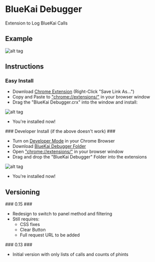 # BlueKai Debugger
Extension to Log BlueKai Calls

## Example ##

![alt tag](https://s28.postimg.org/j13ql16fx/Screen_Shot_2017_01_15_at_17_42_53.png)

## Instructions ##

### Easy Install ###

- Download [Chrome Extension](BlueKai%20Debugger.crx) (Right-Click "Save Link As...")
- Copy and Paste to ["chrome://extensions/"](chrome://extensions//) in your browser window
- Drag the "BlueKai Debugger.crx" into the window and install:

![alt tag](https://s24.postimg.org/63f33c0px/Screen_Shot_2017_01_08_at_22_10_39.png)

- You're installed now!

### Developer Install (if the above doesn't work) ###

- Turn on [Developer Mode](https://developer.chrome.com/extensions/faq#faq-dev-01) in your Chrome Browser 
- Download [BlueKai Debugger Folder](BlueKai%20Debugger)
- Open ["chrome://extensions/"](chrome://extensions//) in your browser window
- Drag and drop the "BlueKai Debugger" Folder into the extensions

![alt tag](https://s30.postimg.org/snsyizc9d/Screen_Shot_2017_01_15_at_17_49_57.png)

- You're installed now!

## Versioning ##

### 0.15 ###

- Redesign to switch to panel method and filtering
- Still requires:
	- CSS fixes
	- Clear Button
	- Full request URL to be added

### 0.13 ###

- Initial version with only lists of calls and counts of phints



